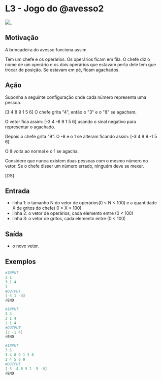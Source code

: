 # L3 - Jogo do @avesso2

![_](https://raw.githubusercontent.com/qxcodefup/arcade/master/base/avesso2/cover.jpg)

## Motivação

A brincadeira do avesso funciona assim.

Tem um chefe e os operários. Os operários ficam em fila. O chefe diz o nome de um operário e os dois operários que estavam perto dele tem que trocar de posição. Se estavam em pé, ficam agachados.

## Ação

Suponha a seguinte configuração onde cada número representa uma pessoa.

\[3 4 8 9 1 5 6\] O chefe grita "4", então o "3" e o "8" se agacham.

O vetor fica assim: \[-3 4 -8 9 1 5 6\] usando o sinal negativo para representar o agachado.

Depois o chefe grita "9". O -8 e o 1 se alteram ficando assim: \[-3 4 8 9 -1 5 6\]

O 8 volta ao normal e o 1 se agacha.

Considere que nunca existem duas pessoas com o mesmo número no vetor. Se o chefe disser um número errado, ninguém deve se mexer.

\[DS\]

## Entrada

- linha 1: o tamanho N do vetor de operários(0 < N < 100) e a quantidade X de gritos do chefe( 0 < X < 100)
- linha 2: o vetor de operários, cada elemento entre (0 < 100)
- linha 3: o vetor de gritos, cada elemento entre (0 < 100)

## Saída

- o novo vetor.

## Exemplos

``` py
#INPUT
3 1
3 1 4
1
#OUTPUT
[-3 1 -4]
#END

#INPUT
3 3
3 1 4
1 1 4
#OUTPUT
[3 -1 4]
#END

#INPUT
7 5
3 4 8 9 1 5 6
3 4 5 6 9
#OUTPUT
[-3 -4 8 9 1 -5 -6]
#END
```
